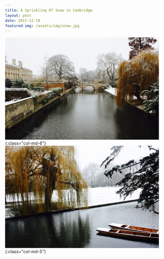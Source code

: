 ```yaml
---
title: A Sprinkling Of Snow in Cambridge
layout: post
date: 2017-12-10
featured-img: /assets/img/snow.jpg
---
```


![cambridge in the snow 1](/assets/img/camsnow1.jpg){:class="col-md-6"}
![cambridge in the snow 2](/assets/img/camsnow2.jpg){:class="col-md-5"}
